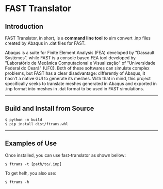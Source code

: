 # FAST Translator

## Introduction

FAST Translator, in short, is a **command line tool** to aim convert .inp files created by Abaqus in .dat files for FAST. 

Abaqus is a suite for Finite Element Analysis (FEA) developed by "Dassault Systèmes", while FAST is a console based FEA tool developed by "Laboratório de Mecânica Computacional e Visualização" of "Universidade Federal do Ceará" (UFC). Both of these softwares can simulate complex problems, but FAST has a clear disadvantage: differently of Abaqus, it hasn't a native GUI to generate its meshes. With that in mind, this project specifically seeks to translate meshes generated in Abaqus and exported in .inp format into meshes in .dat format to be used in FAST simulations.

---

## Build and Install from Source

```text
$ python -m build
$ pip install dist/ftrans.whl
```

---

## Examples of Use

Once installed, you can use fast-translator as shown bellow:

```text
$ ftrans -t [path/to/.inp]
```

To get helh, you also use:
```text Short Version
$ ftrans -h